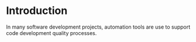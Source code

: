 # Introduction

In many software development projects, automation tools are use to support code development quality processes.

